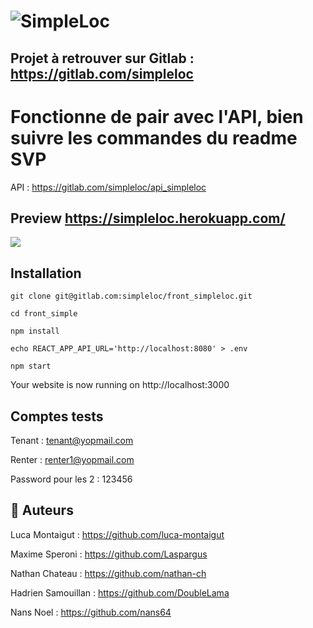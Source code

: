# ![SimpleLoc](https://simpleloc.herokuapp.com/)

## Projet à retrouver sur Gitlab : https://gitlab.com/simpleloc

# Fonctionne de pair avec l'API, bien suivre les commandes du readme SVP

API : https://gitlab.com/simpleloc/api_simpleloc

## Preview https://simpleloc.herokuapp.com/

![](https://i.imgur.com/BkTYqJm.png)



## Installation

`git clone git@gitlab.com:simpleloc/front_simpleloc.git`

`cd front_simple`

`npm install`

`echo REACT_APP_API_URL='http://localhost:8080' > .env`

`npm start`

Your website is now running on http://localhost:3000

## Comptes tests

Tenant : tenant@yopmail.com

Renter : renter1@yopmail.com

Password pour les 2 : 123456


## 🐰 Auteurs

Luca Montaigut : https://github.com/luca-montaigut

Maxime Speroni : https://github.com/Laspargus

Nathan Chateau : https://github.com/nathan-ch

Hadrien Samouillan : https://github.com/DoubleLama

Nans Noel : https://github.com/nans64
